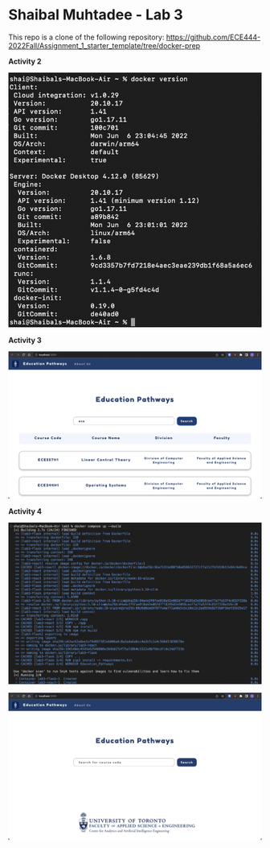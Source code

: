 # Shaibal Muhtadee - Lab 3

This repo is a clone of the following repository: https://github.com/ECE444-2022Fall/Assignment_1_starter_template/tree/docker-prep

**Activity 2**

![Activity 2](activity2.png "Activity 2")

**Activity 3**

![Activity 3](activity3.png "Activity 3")

**Activity 4**

![Activity 4a](activity4a.png "Activity 4a")

![Activity 4b](activity4b.png "Activity 4b")
